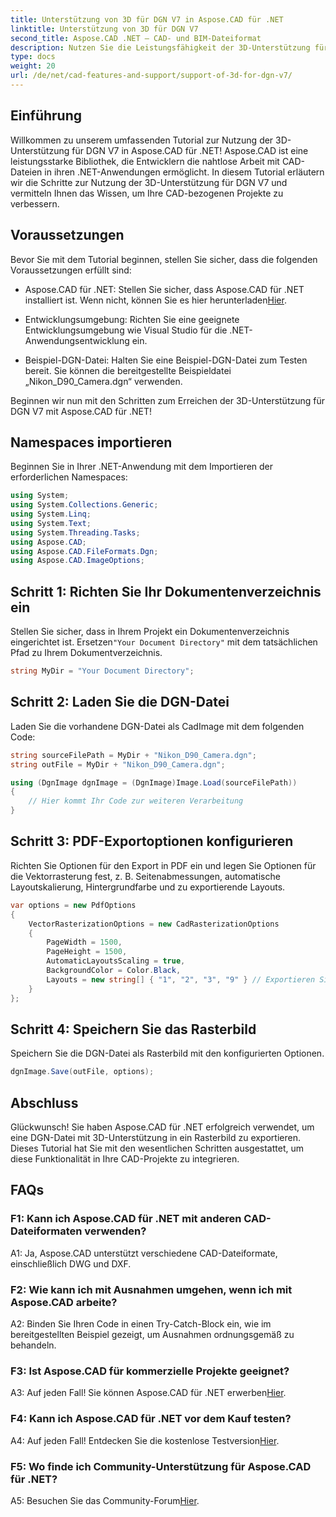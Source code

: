 ```yaml
---
title: Unterstützung von 3D für DGN V7 in Aspose.CAD für .NET
linktitle: Unterstützung von 3D für DGN V7
second_title: Aspose.CAD .NET – CAD- und BIM-Dateiformat
description: Nutzen Sie die Leistungsfähigkeit der 3D-Unterstützung für DGN V7 in Aspose.CAD für .NET. Folgen Sie unserer Schritt-für-Schritt-Anleitung.
type: docs
weight: 20
url: /de/net/cad-features-and-support/support-of-3d-for-dgn-v7/
---
```

## Einführung

Willkommen zu unserem umfassenden Tutorial zur Nutzung der 3D-Unterstützung für DGN V7 in Aspose.CAD für .NET! Aspose.CAD ist eine leistungsstarke Bibliothek, die Entwicklern die nahtlose Arbeit mit CAD-Dateien in ihren .NET-Anwendungen ermöglicht. In diesem Tutorial erläutern wir die Schritte zur Nutzung der 3D-Unterstützung für DGN V7 und vermitteln Ihnen das Wissen, um Ihre CAD-bezogenen Projekte zu verbessern.

## Voraussetzungen

Bevor Sie mit dem Tutorial beginnen, stellen Sie sicher, dass die folgenden Voraussetzungen erfüllt sind:

-  Aspose.CAD für .NET: Stellen Sie sicher, dass Aspose.CAD für .NET installiert ist. Wenn nicht, können Sie es hier herunterladen[Hier](https://releases.aspose.com/cad/net/).

- Entwicklungsumgebung: Richten Sie eine geeignete Entwicklungsumgebung wie Visual Studio für die .NET-Anwendungsentwicklung ein.

- Beispiel-DGN-Datei: Halten Sie eine Beispiel-DGN-Datei zum Testen bereit. Sie können die bereitgestellte Beispieldatei „Nikon_D90_Camera.dgn“ verwenden.

Beginnen wir nun mit den Schritten zum Erreichen der 3D-Unterstützung für DGN V7 mit Aspose.CAD für .NET!

## Namespaces importieren

Beginnen Sie in Ihrer .NET-Anwendung mit dem Importieren der erforderlichen Namespaces:

```csharp
using System;
using System.Collections.Generic;
using System.Linq;
using System.Text;
using System.Threading.Tasks;
using Aspose.CAD;
using Aspose.CAD.FileFormats.Dgn;
using Aspose.CAD.ImageOptions;
```

## Schritt 1: Richten Sie Ihr Dokumentenverzeichnis ein

 Stellen Sie sicher, dass in Ihrem Projekt ein Dokumentenverzeichnis eingerichtet ist. Ersetzen`"Your Document Directory"` mit dem tatsächlichen Pfad zu Ihrem Dokumentverzeichnis.

```csharp
string MyDir = "Your Document Directory";
```

## Schritt 2: Laden Sie die DGN-Datei

Laden Sie die vorhandene DGN-Datei als CadImage mit dem folgenden Code:

```csharp
string sourceFilePath = MyDir + "Nikon_D90_Camera.dgn";
string outFile = MyDir + "Nikon_D90_Camera.dgn";

using (DgnImage dgnImage = (DgnImage)Image.Load(sourceFilePath))
{
    // Hier kommt Ihr Code zur weiteren Verarbeitung
}
```

## Schritt 3: PDF-Exportoptionen konfigurieren

Richten Sie Optionen für den Export in PDF ein und legen Sie Optionen für die Vektorrasterung fest, z. B. Seitenabmessungen, automatische Layoutskalierung, Hintergrundfarbe und zu exportierende Layouts.

```csharp
var options = new PdfOptions
{
    VectorRasterizationOptions = new CadRasterizationOptions
    {
        PageWidth = 1500,
        PageHeight = 1500,
        AutomaticLayoutsScaling = true,
        BackgroundColor = Color.Black,
        Layouts = new string[] { "1", "2", "3", "9" } // Exportieren Sie nur bestimmte Ansichten
    }
};
```

## Schritt 4: Speichern Sie das Rasterbild

Speichern Sie die DGN-Datei als Rasterbild mit den konfigurierten Optionen.

```csharp
dgnImage.Save(outFile, options);
```

## Abschluss

Glückwunsch! Sie haben Aspose.CAD für .NET erfolgreich verwendet, um eine DGN-Datei mit 3D-Unterstützung in ein Rasterbild zu exportieren. Dieses Tutorial hat Sie mit den wesentlichen Schritten ausgestattet, um diese Funktionalität in Ihre CAD-Projekte zu integrieren.

## FAQs

### F1: Kann ich Aspose.CAD für .NET mit anderen CAD-Dateiformaten verwenden?

A1: Ja, Aspose.CAD unterstützt verschiedene CAD-Dateiformate, einschließlich DWG und DXF.

### F2: Wie kann ich mit Ausnahmen umgehen, wenn ich mit Aspose.CAD arbeite?

A2: Binden Sie Ihren Code in einen Try-Catch-Block ein, wie im bereitgestellten Beispiel gezeigt, um Ausnahmen ordnungsgemäß zu behandeln.

### F3: Ist Aspose.CAD für kommerzielle Projekte geeignet?

 A3: Auf jeden Fall! Sie können Aspose.CAD für .NET erwerben[Hier](https://purchase.aspose.com/buy).

### F4: Kann ich Aspose.CAD für .NET vor dem Kauf testen?

A4: Auf jeden Fall! Entdecken Sie die kostenlose Testversion[Hier](https://releases.aspose.com/).

### F5: Wo finde ich Community-Unterstützung für Aspose.CAD für .NET?

 A5: Besuchen Sie das Community-Forum[Hier](https://forum.aspose.com/c/cad/19).
